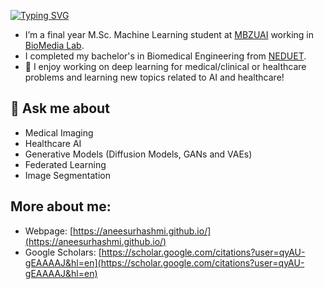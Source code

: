 [![Typing SVG](https://readme-typing-svg.herokuapp.com?font=Lobster&size=32&pause=1000&color=19DBFF&center=true&vCenter=true&random=false&width=435&lines=Hi%2C+I+am+Anees+Hashmi)](https://git.io/typing-svg)


- I’m a final year M.Sc. Machine Learning student at [MBZUAI](https://mbzuai.ac.ae/research/department/machine-learning-department/) working in [BioMedia Lab](https://mbzuai-biomedia.com/).
- I completed my bachelor's in Biomedical Engineering from [NEDUET](https://www.neduet.edu.pk/).
- 🌱 I enjoy working on deep learning for medical/clinical or healthcare problems and learning new topics related to AI and healthcare!

## 💬 Ask me about
- Medical Imaging
- Healthcare AI
- Generative Models (Diffusion Models, GANs and VAEs)
- Federated Learning
- Image Segmentation

## More about me:
- Webpage: [https://aneesurhashmi.github.io/](https://aneesurhashmi.github.io/)
- Google Scholars: [https://scholar.google.com/citations?user=qyAU-gEAAAAJ&hl=en](https://scholar.google.com/citations?user=qyAU-gEAAAAJ&hl=en)



<!--
**aneesurhashmi/aneesurhashmi** is a ✨ _special_ ✨ repository because its `README.md` (this file) appears on your GitHub profile.

Here are some ideas to get you started:

- 🔭 I’m currently working on ...
- 🌱 I’m currently learning ...
- 👯 I’m looking to collaborate on ...
- 🤔 I’m looking for help with ...
- 💬 Ask me about ...
- 📫 How to reach me: ...
- 😄 Pronouns: ...
- ⚡ Fun fact: ...
-->
